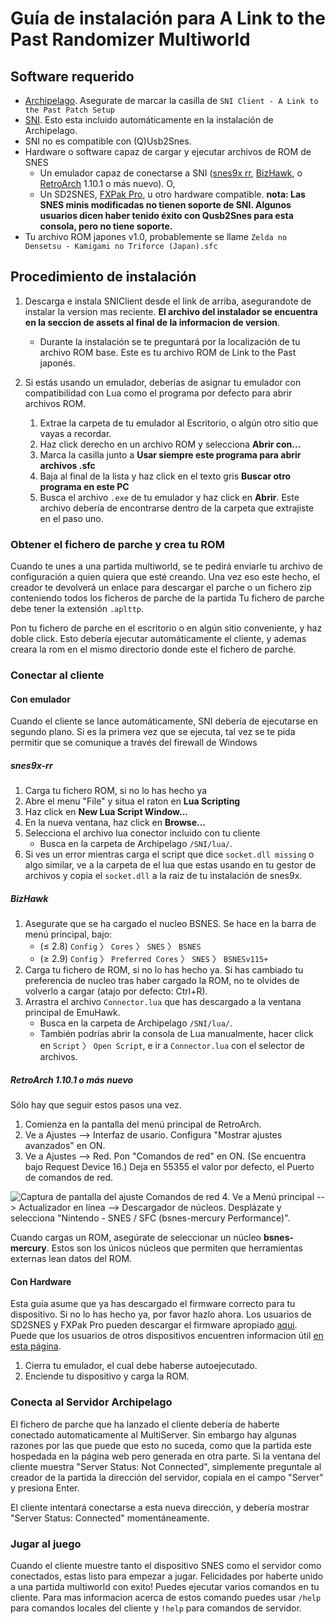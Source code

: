 # Guía de instalación para A Link to the Past Randomizer Multiworld

## Software requerido

- [Archipelago](https://github.com/ArchipelagoMW/Archipelago/releases). Asegurate de marcar la casilla de 
`SNI Client - A Link to the Past Patch Setup`
- [SNI](https://github.com/alttpo/sni/releases). Esto esta incluido automáticamente en la instalación de Archipelago.
- SNI no es compatible con (Q)Usb2Snes.
- Hardware o software capaz de cargar y ejecutar archivos de ROM de SNES
    - Un emulador capaz de conectarse a SNI
      ([snes9x rr](https://github.com/gocha/snes9x-rr/releases),
       [BizHawk](https://tasvideos.org/BizHawk), o
       [RetroArch](https://retroarch.com?page=platforms) 1.10.1 o más nuevo). O,
    - Un SD2SNES, [FXPak Pro](https://krikzz.com/store/home/54-fxpak-pro.html), u otro hardware compatible. **nota:
Las SNES minis modificadas no tienen soporte de SNI. Algunos usuarios dicen haber tenido éxito con Qusb2Snes para esta consola,
pero no tiene soporte.**
- Tu archivo ROM japones v1.0, probablemente se llame `Zelda no Densetsu - Kamigami no Triforce (Japan).sfc`

## Procedimiento de instalación

1. Descarga e instala SNIClient desde el link de arriba, asegurandote de instalar la version mas reciente.
   **El archivo del instalador se encuentra en la seccion de assets al final de la informacion de version**.
    - Durante la instalación se te preguntará por la localización de tu archivo ROM base. Este es tu archivo ROM de Link to the Past japonés.

2. Si estás usando un emulador, deberías de asignar tu emulador con compatibilidad con Lua como el programa por defecto para abrir archivos 
   ROM.
    1. Extrae la carpeta de tu emulador al Escritorio, o algún otro sitio que vayas a recordar.
    2. Haz click derecho en un archivo ROM y selecciona **Abrir con...**
    3. Marca la casilla junto a **Usar siempre este programa para abrir archivos .sfc**
    4. Baja al final de la lista y haz click en el texto gris **Buscar otro programa en este PC**
    5. Busca el archivo `.exe` de tu emulador y haz click en **Abrir**. Este archivo debería de encontrarse dentro de la carpeta que
      extrajiste en el paso uno. 

### Obtener el fichero de parche y crea tu ROM

Cuando te unes a una partida multiworld, se te pedirá enviarle tu archivo de configuración a quien quiera que esté creando. Una vez eso
este hecho, el creador te devolverá un enlace para descargar el parche o un fichero zip conteniendo todos los ficheros
de parche de la partida Tu fichero de parche debe tener la extensión `.aplttp`.

Pon tu fichero de parche en el escritorio o en algún sitio conveniente, y haz doble click. Esto debería ejecutar
automáticamente el cliente, y ademas creara la rom en el mismo directorio donde este el fichero de parche.

### Conectar al cliente

#### Con emulador

Cuando el cliente se lance automáticamente, SNI debería de ejecutarse en segundo plano. Si es la 
primera vez que se ejecuta, tal vez se te pida permitir que se comunique a través del firewall de Windows

##### snes9x-rr

1. Carga tu fichero ROM, si no lo has hecho ya
2. Abre el menu "File" y situa el raton en **Lua Scripting**
3. Haz click en **New Lua Script Window...**
4. En la nueva ventana, haz click en **Browse...**
5. Selecciona el archivo lua conector incluido con tu cliente
      - Busca en la carpeta de Archipelago `/SNI/lua/`.
6. Si ves un error mientras carga el script que dice `socket.dll missing` o algo similar, ve a la carpeta de
el lua que estas usando en tu gestor de archivos y copia el `socket.dll` a la raiz de tu instalación de snes9x.

##### BizHawk

1. Asegurate que se ha cargado el nucleo BSNES. Se hace en la barra de menú principal, bajo:
    - (≤ 2.8) `Config` 〉 `Cores` 〉 `SNES` 〉 `BSNES`
    - (≥ 2.9) `Config` 〉 `Preferred Cores` 〉 `SNES` 〉 `BSNESv115+`
2. Carga tu fichero de ROM, si no lo has hecho ya.
   Si has cambiado tu preferencia de nucleo tras haber cargado la ROM, no te olvides de volverlo a cargar (atajo por defecto: Ctrl+R).
3. Arrastra el archivo `Connector.lua` que has descargado a la ventana principal de EmuHawk.
   - Busca en la carpeta de Archipelago `/SNI/lua/`.
   - También podrías abrir la consola de Lua manualmente, hacer click en `Script` 〉 `Open Script`, e ir a `Connector.lua`
      con el selector de archivos.

##### RetroArch 1.10.1 o más nuevo

Sólo hay que seguir estos pasos una vez.

1. Comienza en la pantalla del menú principal de RetroArch.
2. Ve a Ajustes --> Interfaz de usario. Configura "Mostrar ajustes avanzados" en ON.
3. Ve a Ajustes --> Red. Pon "Comandos de red" en ON. (Se encuentra bajo Request Device 16.) Deja en 55355 el valor por defecto,
 el Puerto de comandos de red.

![Captura de pantalla del ajuste Comandos de red](/static/generated/docs/A%20Link%20to%20the%20Past/retroarch-network-commands-en.png)
4. Ve a Menú principal --> Actualizador en línea --> Descargador de núcleos. Desplázate y selecciona "Nintendo - SNES /
   SFC (bsnes-mercury Performance)".

Cuando cargas un ROM, asegúrate de seleccionar un núcleo **bsnes-mercury**. Estos son los únicos núcleos que permiten
que herramientas externas lean datos del ROM.

#### Con Hardware

Esta guía asume que ya has descargado el firmware correcto para tu dispositivo. Si no lo has hecho ya, por favor hazlo ahora. Los
usuarios de SD2SNES y FXPak Pro pueden descargar el firmware apropiado
[aqui](https://github.com/RedGuyyyy/sd2snes/releases). Puede que los usuarios de otros dispositivos encuentren informacion útil
[en esta página](http://usb2snes.com/#supported-platforms).

1. Cierra tu emulador, el cual debe haberse autoejecutado.
2. Enciende tu dispositivo y carga la ROM.

### Conecta al Servidor Archipelago

El fichero de parche que ha lanzado el cliente debería de haberte conectado automaticamente al MultiServer. Sin embargo hay algunas
razones por las que puede que esto no suceda, como que la partida este hospedada en la página web pero generada en otra parte. Si la
ventana del cliente muestra "Server Status: Not Connected", simplemente preguntale al creador de la partida la dirección
del servidor, copiala en el campo "Server" y presiona Enter.

El cliente intentará conectarse a esta nueva dirección, y debería mostrar "Server Status: Connected" momentáneamente.

### Jugar al juego

Cuando el cliente muestre tanto el dispositivo SNES como el servidor como conectados, estas listo para empezar a jugar. Felicidades por
haberte unido a una partida multiworld con exito! Puedes ejecutar varios comandos en tu cliente. Para mas informacion
acerca de estos comando puedes usar `/help` para comandos locales del cliente y `!help` para comandos de servidor.